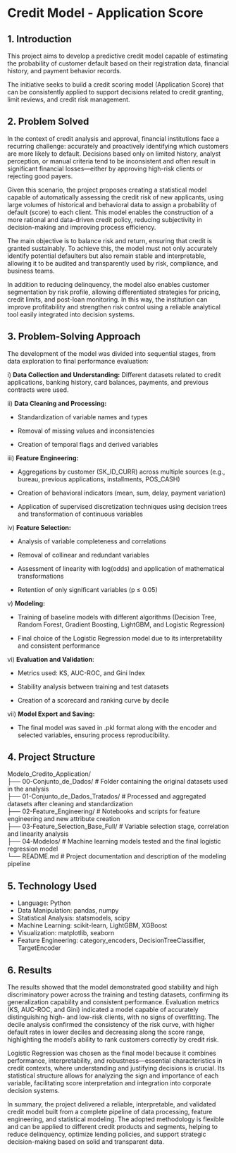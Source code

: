 # **Credit Model \- Application Score**

## **1\. Introduction**

This project aims to develop a predictive credit model capable of estimating the probability of customer default based on their registration data, financial history, and payment behavior records.

The initiative seeks to build a credit scoring model (Application Score) that can be consistently applied to support decisions related to credit granting, limit reviews, and credit risk management.

## **2\. Problem Solved**

In the context of credit analysis and approval, financial institutions face a recurring challenge: accurately and proactively identifying which customers are more likely to default. Decisions based only on limited history, analyst perception, or manual criteria tend to be inconsistent and often result in significant financial losses—either by approving high-risk clients or rejecting good payers.

Given this scenario, the project proposes creating a statistical model capable of automatically assessing the credit risk of new applicants, using large volumes of historical and behavioral data to assign a probability of default (score) to each client. This model enables the construction of a more rational and data-driven credit policy, reducing subjectivity in decision-making and improving process efficiency.

The main objective is to balance risk and return, ensuring that credit is granted sustainably. To achieve this, the model must not only accurately identify potential defaulters but also remain stable and interpretable, allowing it to be audited and transparently used by risk, compliance, and business teams.

In addition to reducing delinquency, the model also enables customer segmentation by risk profile, allowing differentiated strategies for pricing, credit limits, and post-loan monitoring. In this way, the institution can improve profitability and strengthen risk control using a reliable analytical tool easily integrated into decision systems.

## **3\. Problem-Solving Approach**

The development of the model was divided into sequential stages, from data exploration to final performance evaluation:

i) **Data Collection and Understanding:** Different datasets related to credit applications, banking history, card balances, payments, and previous contracts were used.

ii) **Data Cleaning and Processing:**

* Standardization of variable names and types

* Removal of missing values and inconsistencies

* Creation of temporal flags and derived variables

iii) **Feature Engineering:**

* Aggregations by customer (SK\_ID\_CURR) across multiple sources (e.g., bureau, previous applications, installments, POS\_CASH)

* Creation of behavioral indicators (mean, sum, delay, payment variation)

* Application of supervised discretization techniques using decision trees and transformation of continuous variables

iv) **Feature Selection:**

* Analysis of variable completeness and correlations

* Removal of collinear and redundant variables

* Assessment of linearity with log(odds) and application of mathematical transformations

* Retention of only significant variables (p ≤ 0.05)

v) **Modeling:**

* Training of baseline models with different algorithms (Decision Tree, Random Forest, Gradient Boosting, LightGBM, and Logistic Regression)

* Final choice of the Logistic Regression model due to its interpretability and consistent performance

vi) **Evaluation and Validation**:

* Metrics used: KS, AUC-ROC, and Gini Index

* Stability analysis between training and test datasets

* Creation of a scorecard and ranking curve by decile

vii) **Model Export and Saving:**

* The final model was saved in .pkl format along with the encoder and selected variables, ensuring process reproducibility.

## **4\. Project Structure**

Modelo\_Credito\_Application/  
├── 00-Conjunto\_de\_Dados/               \# Folder containing the original datasets used in the analysis  
├── 01-Conjunto\_de\_Dados\_Tratados/      \# Processed and aggregated datasets after cleaning and standardization  
├── 02-Feature\_Engineering/             \# Notebooks and scripts for feature engineering and new attribute creation  
├── 03-Feature\_Selection\_Base\_Full/     \# Variable selection stage, correlation and linearity analysis  
├── 04-Modelos/                         \# Machine learning models tested and the final logistic regression model  
└── README.md                           \# Project documentation and description of the modeling pipeline

## **5\. Technology Used**

* Language: Python  
* Data Manipulation: pandas, numpy  
* Statistical Analysis: statsmodels, scipy  
* Machine Learning: scikit-learn, LightGBM, XGBoost  
* Visualization: matplotlib, seaborn  
* Feature Engineering: category\_encoders, DecisionTreeClassifier, TargetEncoder


## **6\. Results**

The results showed that the model demonstrated good stability and high discriminatory power across the training and testing datasets, confirming its generalization capability and consistent performance. Evaluation metrics (KS, AUC-ROC, and Gini) indicated a model capable of accurately distinguishing high- and low-risk clients, with no signs of overfitting. The decile analysis confirmed the consistency of the risk curve, with higher default rates in lower deciles and decreasing along the score range, highlighting the model’s ability to rank customers correctly by credit risk.

Logistic Regression was chosen as the final model because it combines performance, interpretability, and robustness—essential characteristics in credit contexts, where understanding and justifying decisions is crucial. Its statistical structure allows for analyzing the sign and importance of each variable, facilitating score interpretation and integration into corporate decision systems.

In summary, the project delivered a reliable, interpretable, and validated credit model built from a complete pipeline of data processing, feature engineering, and statistical modeling. The adopted methodology is flexible and can be applied to different credit products and segments, helping to reduce delinquency, optimize lending policies, and support strategic decision-making based on solid and transparent data.

